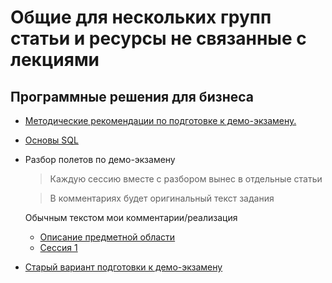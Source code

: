 # Общие для нескольких групп статьи и ресурсы не связанные с лекциями

## Программные решения для бизнеса

* [Методические рекомендации по подготовке к демо-экзамену.](articles/demo_toc.md)

* [Основы SQL](./articles/sql_for_beginner.md)

* Разбор полетов по демо-экзамену
    >Каждую сессию вместе с разбором вынес в отдельные статьи

    >В комментариях будет оригинальный текст задания

    Обычным текстом мои комментарии/реализация

    * [Описание предметной области](articles/demo_intro.md)
    * [Сессия 1](articles/demo_session1.md)


* [Старый вариант подготовки к демо-экзамену](articles/task.md)
